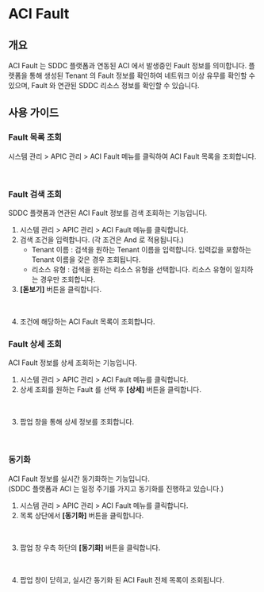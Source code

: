 # ACI Fault

## 개요

ACI Fault 는 SDDC 플랫폼과 연동된 ACI 에서 발생중인 Fault 정보를 의미합니다. 플랫폼을 통해 생성된 Tenant 의 Fault 정보를 확인하여 네트워크 이상 유무를 확인할 수 있으며, Fault 와 연관된 SDDC 리소스 정보를 확인할 수 있습니다.



## 사용 가이드

### Fault 목록 조회

시스템 관리 > APIC 관리 > ACI Fault 메뉴를 클릭하여 ACI Fault 목록을 조회합니다.

<figure><img src="../../.gitbook/assets/스크린샷 2024-01-31 오후 2.48.22.png" alt=""><figcaption></figcaption></figure>

### Fault 검색 조회

SDDC 플랫폼과 연관된 ACI Fault 정보를 검색 조회하는 기능입니다.

1. 시스템 관리 > APIC 관리 > ACI Fault 메뉴를 클릭합니다.
2. 검색 조건을 입력합니다. (각 조건은 And 로 적용됩니다.)
   * Tenant 이름 : 검색을 원하는 Tenant 이름을 입력합니다. 입력값을 포함하는 Tenant 이름을 갖은 경우 조회됩니다.
   * 리소스 유형 : 검색을 원하는 리소스 유형을 선택합니다. 리소스 유형이 일치하는 경우만 조회합니다.
3. **\[돋보기]** 버튼을 클릭합니다.

<figure><img src="../../.gitbook/assets/스크린샷 2024-01-31 오후 2.48.40.png" alt=""><figcaption></figcaption></figure>

4. 조건에 해당하는 ACI Fault 목록이 조회합니다.

### Fault 상세 조회

ACI Fault 정보를 상세 조회하는 기능입니다.

1. 시스템 관리 > APIC 관리 > ACI Fault 메뉴를 클릭합니다.
2. 상세 조회를 원하는 Fault 를 선택 후 **\[상세]** 버튼을 클릭합니다.

<figure><img src="../../.gitbook/assets/스크린샷 2024-01-31 오후 2.53.56 1.png" alt=""><figcaption></figcaption></figure>

3. 팝업 창을 통해 상세 정보를 조회합니다.

<figure><img src="../../.gitbook/assets/스크린샷 2024-01-31 오후 2.49.56.png" alt=""><figcaption></figcaption></figure>

### 동기화

ACI Fault 정보를 실시간 동기화하는 기능입니다.\
(SDDC 플랫폼과 ACI 는 일정 주기를 가지고 동기화를 진행하고 있습니다.)

1. 시스템 관리 > APIC 관리 > ACI Fault 메뉴를 클릭합니다.
2. 목록 상단에서 **\[동기화]** 버튼을 클릭합니다.

<figure><img src="../../.gitbook/assets/스크린샷 2024-01-31 오후 2.49.07.png" alt=""><figcaption></figcaption></figure>

3. 팝업 창 우측 하단의 **\[동기화]** 버튼을 클릭합니다.

<figure><img src="../../.gitbook/assets/스크린샷 2024-01-30 오후 4.42.11.png" alt=""><figcaption></figcaption></figure>

4. 팝업 창이 닫히고, 실시간 동기화 된 ACI Fault 전체 목록이 조회됩니다.
